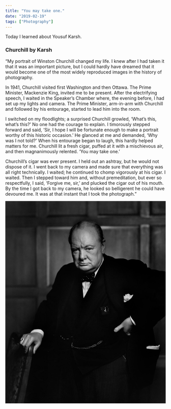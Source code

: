 ```yaml
---
title: "You may take one."
date: "2019-02-19"
tags: ["Photography"]
---
```


Today I learned about Yousuf Karsh.

### Churchill by Karsh

“My portrait of Winston Churchill changed my life. I knew after I had taken it that it was an important picture, but I could hardly have dreamed that it would become one of the most widely reproduced images in the history of photography.

In 1941, Churchill visited first Washington and then Ottawa. The Prime Minister, Mackenzie King, invited me to be present. After the electrifying speech, I waited in the Speaker’s Chamber where, the evening before, I had set up my lights and camera. The Prime Minister, arm-in-arm with Churchill and followed by his entourage, started to lead him into the room.

I switched on my floodlights; a surprised Churchill growled, ‘What’s this, what’s this?’ No one had the courage to explain. I timorously stepped forward and said, ‘Sir, I hope I will be fortunate enough to make a portrait worthy of this historic occasion.’ He glanced at me and demanded, ‘Why was I not told?’ When his entourage began to laugh, this hardly helped matters for me. Churchill lit a fresh cigar, puffed at it with a mischievous air, and then magnanimously relented. ‘You may take one.’

Churchill’s cigar was ever present. I held out an ashtray, but he would not dispose of it. I went back to my camera and made sure that everything was all right technically. I waited; he continued to chomp vigorously at his cigar. I waited. Then I stepped toward him and, without premeditation, but ever so respectfully, I said, ‘Forgive me, sir,’ and plucked the cigar out of his mouth. By the time I got back to my camera, he looked so belligerent he could have devoured me. It was at that instant that I took the photograph.”

![Churchill](images/yousufKarsh_WinstonChurchill.jpg)
